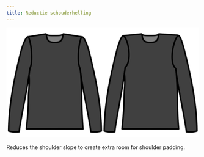 ```yaml
---
title: Reductie schouderhelling
---
```


![Reductie schouderhelling](./shoulderslopereduction.svg)

Reduces the shoulder slope to create extra room for shoulder padding.